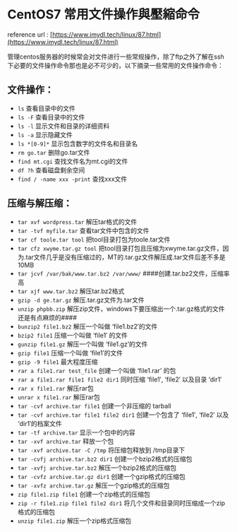 # CentOS7 常用文件操作與壓縮命令

reference url : [https://www.imydl.tech/linux/87.html](https://www.imydl.tech/linux/87.html)

管理centos服务器的时候常会对文件进行一些常规操作，除了ftp之外了解在ssh下必要的文件操作命令那也是必不可少的，以下摘录一些常用的文件操作命令：

## 文件操作：
* `ls` 查看目录中的文件
* `ls -F` 查看目录中的文件
* `ls -l` 显示文件和目录的详细资料
* `ls -a` 显示隐藏文件
* `ls *[0-9]*` 显示包含数字的文件名和目录名
* `rm go.tar` 删除go.tar文件
* `find mt.cgi` 查找文件名为mt.cgi的文件
* `df ?h` 查看磁盘剩余空间
* `find / -name xxx -print` 查找xxx文件

## 压缩与解压缩：
* `tar xvf wordpress.tar` 解压tar格式的文件
* `tar -tvf myfile.tar` 查看tar文件中包含的文件
* `tar cf toole.tar tool` 把tool目录打包为toole.tar文件
* `tar cfz xwyme.tar.gz tool` 把tool目录打包且压缩为xwyme.tar.gz文件，因为.tar文件几乎是没有压缩过的，MT的.tar.gz文件解压成.tar文件后差不多是10MB
* `tar jcvf /var/bak/www.tar.bz2 /var/www/` ####创建.tar.bz2文件，压缩率高
* `tar xjf www.tar.bz2` 解压tar.bz2格式
* `gzip -d ge.tar.gz` 解压.tar.gz文件为.tar文件
* `unzip phpbb.zip` 解压zip文件，windows下要压缩出一个.tar.gz格式的文件还是有点麻烦的####
* `bunzip2 file1.bz2` 解压一个叫做 ‘file1.bz2′的文件
* `bzip2 file1` 压缩一个叫做 ‘file1′ 的文件
* `gunzip file1.gz` 解压一个叫做 ‘file1.gz’的文件
* `gzip file1` 压缩一个叫做 ‘file1′的文件
* `gzip -9 file1` 最大程度压缩
* `rar a file1.rar test_file` 创建一个叫做 ‘file1.rar’ 的包
* `rar a file1.rar file1 file2 dir1` 同时压缩 ‘file1′, ‘file2′ 以及目录 ‘dir1′
* `rar x file1.rar` 解压rar包
* `unrar x file1.rar` 解压rar包
* `tar -cvf archive.tar file1` 创建一个非压缩的 tarball
* `tar -cvf archive.tar file1 file2 dir1` 创建一个包含了 ‘file1′, ‘file2′ 以及 ‘dir1′的档案文件
* `tar -tf archive.tar` 显示一个包中的内容
* `tar -xvf archive.tar` 释放一个包
* `tar -xvf archive.tar -C /tmp` 将压缩包释放到 /tmp目录下
* `tar -cvfj archive.tar.bz2 dir1` 创建一个bzip2格式的压缩包
* `tar -xvfj archive.tar.bz2` 解压一个bzip2格式的压缩包
* `tar -cvfz archive.tar.gz dir1` 创建一个gzip格式的压缩包
* `tar -xvfz archive.tar.gz` 解压一个gzip格式的压缩包
* `zip file1.zip file1` 创建一个zip格式的压缩包
* `zip -r file1.zip file1 file2 dir1` 将几个文件和目录同时压缩成一个zip格式的压缩包
* `unzip file1.zip` 解压一个zip格式压缩包